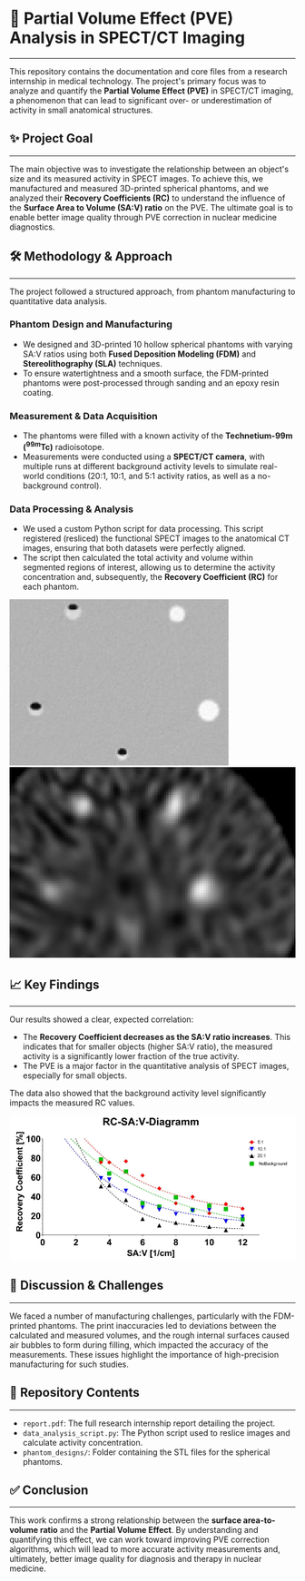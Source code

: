 # 🔬 Partial Volume Effect (PVE) Analysis in SPECT/CT Imaging

---

This repository contains the documentation and core files from a research internship in medical technology. The project's primary focus was to analyze and quantify the **Partial Volume Effect (PVE)** in SPECT/CT imaging, a phenomenon that can lead to significant over- or underestimation of activity in small anatomical structures.

## ✨ Project Goal

---

The main objective was to investigate the relationship between an object's size and its measured activity in SPECT images. To achieve this, we manufactured and measured 3D-printed spherical phantoms, and we analyzed their **Recovery Coefficients (RC)** to understand the influence of the **Surface Area to Volume (SA:V) ratio** on the PVE. The ultimate goal is to enable better image quality through PVE correction in nuclear medicine diagnostics.

## 🛠️ Methodology & Approach

---

The project followed a structured approach, from phantom manufacturing to quantitative data analysis.

### Phantom Design and Manufacturing
* We designed and 3D-printed 10 hollow spherical phantoms with varying SA:V ratios using both **Fused Deposition Modeling (FDM)** and **Stereolithography (SLA)** techniques.
* To ensure watertightness and a smooth surface, the FDM-printed phantoms were post-processed through sanding and an epoxy resin coating.

### Measurement & Data Acquisition
* The phantoms were filled with a known activity of the **Technetium-99m ($^{99m}$Tc)** radioisotope.
* Measurements were conducted using a **SPECT/CT camera**, with multiple runs at different background activity levels to simulate real-world conditions (20:1, 10:1, and 5:1 activity ratios, as well as a no-background control).

### Data Processing & Analysis
* We used a custom Python script for data processing. This script registered (resliced) the functional SPECT images to the anatomical CT images, ensuring that both datasets were perfectly aligned.
* The script then calculated the total activity and volume within segmented regions of interest, allowing us to determine the activity concentration and, subsequently, the **Recovery Coefficient (RC)** for each phantom.

![CT Image](https://github.com/Pyrius2k/PVE-Analysis-in-SPECT-CT-Imaging/blob/main/ctpic.png)
<br>
![SPECT Image](https://github.com/Pyrius2k/PVE-Analysis-in-SPECT-CT-Imaging/blob/main/spectpic.png)


## 📈 Key Findings

---

Our results showed a clear, expected correlation:
* The **Recovery Coefficient decreases as the SA:V ratio increases**. This indicates that for smaller objects (higher SA:V ratio), the measured activity is a significantly lower fraction of the true activity.
* The PVE is a major factor in the quantitative analysis of SPECT images, especially for small objects.

The data also showed that the background activity level significantly impacts the measured RC values.

![Recovery Coefficient vs. SA:V Graph](https://github.com/Pyrius2k/PVE-Analysis-in-SPECT-CT-Imaging/blob/main/graph.png)

## 💬 Discussion & Challenges

---

We faced a number of manufacturing challenges, particularly with the FDM-printed phantoms. The print inaccuracies led to deviations between the calculated and measured volumes, and the rough internal surfaces caused air bubbles to form during filling, which impacted the accuracy of the measurements. These issues highlight the importance of high-precision manufacturing for such studies.

## 📁 Repository Contents

---

* `report.pdf`: The full research internship report detailing the project.
* `data_analysis_script.py`: The Python script used to reslice images and calculate activity concentration.
* `phantom_designs/`: Folder containing the STL files for the spherical phantoms.

## ✅ Conclusion

---

This work confirms a strong relationship between the **surface area-to-volume ratio** and the **Partial Volume Effect**. By understanding and quantifying this effect, we can work toward improving PVE correction algorithms, which will lead to more accurate activity measurements and, ultimately, better image quality for diagnosis and therapy in nuclear medicine.

